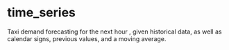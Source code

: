 # time_series
Taxi demand forecasting for the next hour , given historical data, as well as calendar signs, previous values, and a moving average.
